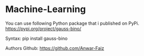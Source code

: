 # Machine-Learning


You can use following Python package that i published on PyPi. 
https://pypi.org/project/gauss-bino/


Syntax:
pip install gauss-bino

Authors Github: 
https://github.com/Anwar-Faiz
